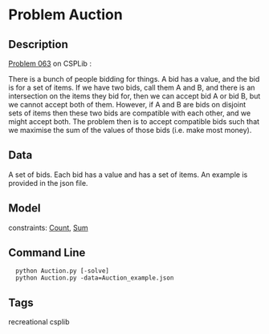 # Problem Auction
## Description
[Problem 063](https://www.csplib.org/Problems/prob063/) on CSPLib :

There is a bunch of people bidding for things. A bid has a value, and the bid is for a set of items. If we have two bids, call them A and B, and there is an intersection on the items they bid for, then we can accept bid A or bid B, but we cannot accept both of them. However, if A and B are bids on disjoint sets of items then these two bids are compatible with each other, and we might accept both. The problem then is to accept compatible bids such that we maximise the sum of the values of those bids (i.e. make most money).

## Data
A set of bids. Each bid has a value and has a set of items.
An example is provided in the json file.

## Model
  constraints: [Count](http://pycsp.org/documentation/constraints/Count), [Sum](http://pycsp.org/documentation/constraints/Sum)


## Command Line
```
  python Auction.py [-solve]
  python Auction.py -data=Auction_example.json
```

## Tags
 recreational csplib

